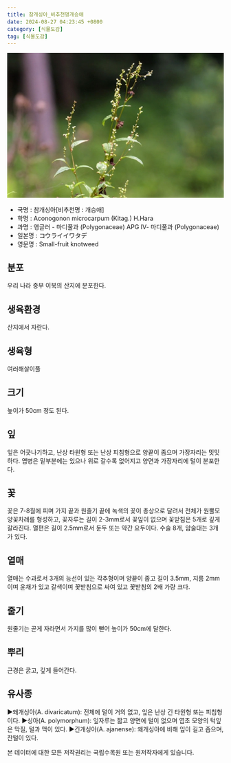 ```yaml
---
title: 참개싱아_비추천명개승애
date: 2024-08-27 04:23:45 +0800
category: [식물도감]
tag: [식물도감]
---
```




![참개싱아[비추천명 : 개승애]](/assets/img/fileUpload/plants/basic/Polygonaceae/Aconogonon/1081/1081_1_th2.JPG)
- 국명 : 참개싱아[비추천명 : 개승애]
- 학명 : Aconogonon microcarpum (Kitag.) H.Hara
- 과명 : 앵글러 - 마디풀과 (Polygonaceae) APG Ⅳ- 마디풀과 (Polygonaceae)
- 일본명 : コウライイワタデ
- 영문명 : Small-fruit knotweed


## 분포
우리 나라 중부 이북의 산지에 분포한다.
## 생육환경
산지에서 자란다.
## 생육형
여러해살이풀 
## 크기
높이가 50cm 정도 된다.
## 잎
잎은 어긋나기하고, 난상 타원형 또는 난상 피침형으로 양끝이 좁으며 가장자리는 밋밋하다. 엽병은 밑부분에는 있으나 위로 갈수록 없어지고 양면과 가장자리에 털이 분포한다.
## 꽃
꽃은 7-8월에 피며 가지 끝과 원줄기 끝에 녹색의 꽃이 총상으로 달려서 전체가 원뿔모양꽃차례를 형성하고, 꽃자루는 길이 2-3mm로서 꽃잎이 없으며 꽃받침은 5개로 깊게 갈라진다. 열편은 길이 2.5mm로서 둔두 또는 약간 요두이다. 수술 8개, 암술대는 3개가 있다.
## 열매
열매는 수과로서 3개의 능선이 있는 각추형이며 양끝이 좁고 길이 3.5mm, 지름 2mm이며 윤채가 있고 갈색이며 꽃받침으로 싸여 있고 꽃받침의 2배 가량 크다.
## 줄기
원줄기는 곧게 자라면서 가지를 많이 뻗어 높이가 50cm에 달한다.
## 뿌리
근경은 굵고, 깊게 들어간다.
## 유사종
▶왜개싱아(A. divaricatum): 전체에 털이 거의 없고, 잎은 난상 긴 타원형 또는 피침형이다. 
▶싱아(A. polymorphum): 잎자루는 짧고 양면에 털이 없으며 엽초 모양의 턱잎은 막질, 털과 맥이 있다.
▶긴개싱아(A. ajanense): 왜개싱아에 비해 잎이 길고 좁으며, 잔털이 있다.






본 데이터에 대한 모든 저작권리는 국립수목원 또는 원저작자에게 있습니다.
